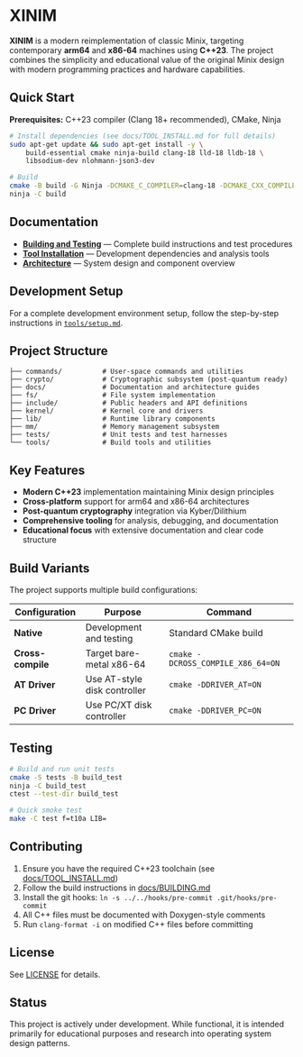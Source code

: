 # XINIM

**XINIM** is a modern reimplementation of classic Minix, targeting contemporary **arm64** and **x86-64** machines using **C++23**. The project combines the simplicity and educational value of the original Minix design with modern programming practices and hardware capabilities.

## Quick Start

**Prerequisites:** C++23 compiler (Clang 18+ recommended), CMake, Ninja

```bash
# Install dependencies (see docs/TOOL_INSTALL.md for full details)
sudo apt-get update && sudo apt-get install -y \
    build-essential cmake ninja-build clang-18 lld-18 lldb-18 \
    libsodium-dev nlohmann-json3-dev

# Build
cmake -B build -G Ninja -DCMAKE_C_COMPILER=clang-18 -DCMAKE_CXX_COMPILER=clang++-18
ninja -C build
```

## Documentation

- **[Building and Testing](docs/BUILDING.md)** — Complete build instructions and test procedures
- **[Tool Installation](docs/TOOL_INSTALL.md)** — Development dependencies and analysis tools
- **[Architecture](docs/ARCHITECTURE.md)** — System design and component overview

## Development Setup

For a complete development environment setup, follow the step-by-step instructions in [`tools/setup.md`](tools/setup.md).

## Project Structure

```
├── commands/          # User-space commands and utilities
├── crypto/            # Cryptographic subsystem (post-quantum ready)
├── docs/              # Documentation and architecture guides
├── fs/                # File system implementation
├── include/           # Public headers and API definitions
├── kernel/            # Kernel core and drivers
├── lib/               # Runtime library components
├── mm/                # Memory management subsystem
├── tests/             # Unit tests and test harnesses
└── tools/             # Build tools and utilities
```

## Key Features

- **Modern C++23** implementation maintaining Minix design principles
- **Cross-platform** support for arm64 and x86-64 architectures
- **Post-quantum cryptography** integration via Kyber/Dilithium
- **Comprehensive tooling** for analysis, debugging, and documentation
- **Educational focus** with extensive documentation and clear code structure

## Build Variants

The project supports multiple build configurations:

| Configuration | Purpose | Command |
|---------------|---------|---------|
| **Native** | Development and testing | Standard CMake build |
| **Cross-compile** | Target bare-metal x86-64 | `cmake -DCROSS_COMPILE_X86_64=ON` |
| **AT Driver** | Use AT-style disk controller | `cmake -DDRIVER_AT=ON` |
| **PC Driver** | Use PC/XT disk controller | `cmake -DDRIVER_PC=ON` |

## Testing

```bash
# Build and run unit tests
cmake -S tests -B build_test
ninja -C build_test
ctest --test-dir build_test

# Quick smoke test
make -C test f=t10a LIB=
```

## Contributing

1. Ensure you have the required C++23 toolchain (see [docs/TOOL_INSTALL.md](docs/TOOL_INSTALL.md))
2. Follow the build instructions in [docs/BUILDING.md](docs/BUILDING.md)
3. Install the git hooks: `ln -s ../../hooks/pre-commit .git/hooks/pre-commit`
4. All C++ files must be documented with Doxygen-style comments
5. Run `clang-format -i` on modified C++ files before committing

## License

See [LICENSE](LICENSE) for details.

## Status

This project is actively under development. While functional, it is intended primarily for educational purposes and research into operating system design patterns.